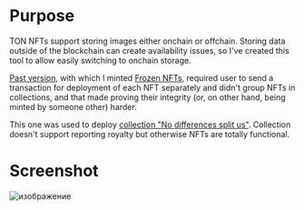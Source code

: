 # Purpose

TON NFTs support storing images either onchain or offchain. Storing data outside of the blockchain can create availability issues, so I've created this tool to allow easily switching to onchain storage.

[Past version](https://gist.github.com/ProgramCrafter/704886244271f004319951a5e8eaa241), with which I minted [Frozen NFTs](https://getgems.io/nft/EQB2NJFK0H5OxJTgyQbej0fy5zuicZAXk2vFZEDrqbQ_n5YW), required user to send a transaction for deployment of each NFT separately and didn't group NFTs in collections, and that made proving their integrity (or, on other hand, being minted by someone other) harder.

This one was used to deploy [collection "No differences split us"](https://getgems.io/collection/EQAYHQhKwLtu0zzM7xAjA_Pfypz1tt2VR9goSyTRSvYb9Zm3). Collection doesn't support reporting royalty but otherwise NFTs are totally functional.

# Screenshot

![изображение](https://github.com/ProgramCrafter/onchain-nft-collectioned/assets/82749242/07e911eb-b651-4e0a-9ed3-def99e34954c)
